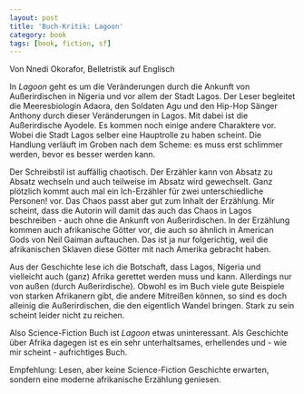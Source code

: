 ```yaml
---
layout: post
title: 'Buch-Kritik: Lagoon'
category: book
tags: [book, fiction, sf]
---
```


Von Nnedi Okorafor, Belletristik auf Englisch

In _Lagoon_ geht es um die Veränderungen durch die Ankunft von Außerirdischen in Nigeria und vor allem der Stadt Lagos. Der Leser begleitet die Meeresbiologin Adaora, den Soldaten Agu und den Hip-Hop Sänger Anthony durch dieser Veränderungen in Lagos. Mit dabei ist die Außerirdische Ayodele. Es kommen noch einige andere Charaktere vor. Wobei die Stadt Lagos selber eine Hauptrolle zu haben scheint. Die Handlung verläuft im Groben nach dem Scheme: es muss erst schlimmer werden, bevor es besser werden kann.

Der Schreibstil ist auffällig chaotisch. Der Erzähler kann von Absatz zu Absatz wechseln und auch teilweise im Absatz wird gewechselt. Ganz plötzlich kommt auch mal ein Ich-Erzähler für zwei unterschiedliche Personen! vor. Das Chaos passt aber gut zum Inhalt der Erzählung. Mir scheint, dass die Autorin will damit das auch das Chaos in Lagos beschreiben - auch ohne die Ankunft von Außerirdischen. In der Erzählung kommen auch afrikanische Götter vor, die auch so ähnlich in American Gods von Neil Gaiman auftauchen. Das ist ja nur folgerichtig, weil die afrikanischen Sklaven diese Götter mit nach Amerika gebracht haben.

Aus der Geschichte lese ich die Botschaft, dass Lagos, Nigeria und vielleicht auch (ganz) Afrika gerettet werden muss und kann. Allerdings nur von außen (durch Außerirdische). Obwohl es im Buch viele gute Beispiele von starken Afrikanern gibt, die andere Mitreißen können, so sind es doch alleinig die Außerirdischen, die den eigentlich Wandel bringen. Stark zu sein scheint leider nicht zu reichen.

Also Science-Fiction Buch ist _Lagoon_ etwas uninteressant. Als Geschichte über Afrika dagegen ist es ein sehr unterhaltsames, erhellendes und - wie mir scheint - aufrichtiges Buch.

Empfehlung: Lesen, aber keine Science-Fiction Geschichte erwarten, sondern eine moderne afrikanische Erzählung geniesen.
